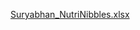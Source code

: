 [Suryabhan_NutriNibbles.xlsx](https://github.com/user-attachments/files/20075963/Suryabhan_NutriNibbles.xlsx)
